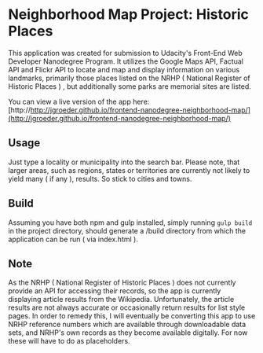 # Neighborhood Map Project: Historic Places
This application was created for submission to Udacity's Front-End Web Developer Nanodegree Program. It utilizes the Google Maps API, Factual API and Flickr API to locate and map and display information on various landmarks, primarily those places listed on the NRHP ( National Register of Historic Places ) , but additionally some parks are memorial sites are listed.

You can view a live version of the app here: [http://http://jgroeder.github.io/frontend-nanodegree-neighborhood-map/](http://jgroeder.github.io/frontend-nanodegree-neighborhood-map/)

## Usage
Just type a locality or municipality into the search bar. Please note, that larger areas, such as regions, states or territories are currently not likely to yield many ( if any ), results. So stick to cities and towns.

## Build
Assuming you have both npm and gulp installed, simply running `gulp build` in the project directory, should generate a /build directory from which the application can be run ( via index.html ).

## Note
As the NRHP ( National Register of Historic Places ) does not currently provide an API for accessing their records, so the app is currently displaying article results from the Wikipedia. Unfortunately, the article results are not always accurate or occasionally return results for list style pages. In order to remedy this, I will eventually be converting this app to use NRHP reference numbers which are available through downloadable data sets, and NRHP's own records as they become available digitally. For now these will have to do as placeholders.
